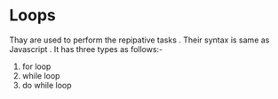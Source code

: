 # Loops
Thay are used to perform the repipative tasks . Their syntax is same as Javascript .
It has three types as follows:-
1. for loop
2. while loop
3. do while loop


